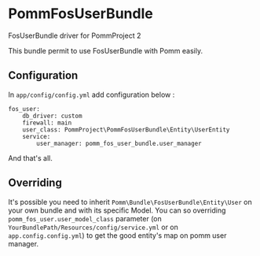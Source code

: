 # PommFosUserBundle

FosUserBundle driver for PommProject 2

This bundle permit to use FosUserBundle with Pomm easily.

## Configuration

In `app/config/config.yml` add configuration below :

```
fos_user:
    db_driver: custom
    firewall: main
    user_class: PommProject\PommFosUserBundle\Entity\UserEntity
    service:
        user_manager: pomm_fos_user_bundle.user_manager
```

And that's all.

## Overriding

It's possible you need to inherit `Pomm\Bundle\FosUserBundle\Entity\User` on your own bundle and with its specific Model.
You can so overriding `pomm_fos_user.user_model_class` parameter
(on `YourBundlePath/Resources/config/service.yml` or on `app.config.config.yml`)
to get the good entity's map on pomm user manager.

